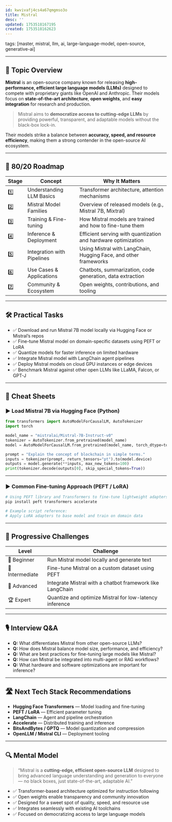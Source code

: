 ```yaml
---
id: kwvivafj4cs4a67qmgmso3o
title: Mistral
desc: ''
updated: 1753518167195
created: 1753518162623
---
```

tags: [master, mistral, llm, ai, large-language-model, open-source, generative-ai]

---

## 📌 Topic Overview

**Mistral** is an open-source company known for releasing **high-performance, efficient large language models (LLMs)** designed to compete with proprietary giants like OpenAI and Anthropic. Their models focus on **state-of-the-art architecture**, **open weights**, and **easy integration** for research and production.

> Mistral aims to **democratize access to cutting-edge LLMs** by providing powerful, transparent, and adaptable models without the black-box lock-in.

Their models strike a balance between **accuracy, speed, and resource efficiency**, making them a strong contender in the open-source AI ecosystem.

---

## 🚀 80/20 Roadmap

| Stage | Concept                   | Why It Matters                                                    |
|-------|---------------------------|-------------------------------------------------------------------|
| 1️⃣    | Understanding LLM Basics   | Transformer architecture, attention mechanisms                    |
| 2️⃣    | Mistral Model Families     | Overview of released models (e.g., Mistral 7B, Mixtral)           |
| 3️⃣    | Training & Fine-tuning     | How Mistral models are trained and how to fine-tune them          |
| 4️⃣    | Inference & Deployment     | Efficient serving with quantization and hardware optimization     |
| 5️⃣    | Integration with Pipelines | Using Mistral with LangChain, Hugging Face, and other frameworks  |
| 6️⃣    | Use Cases & Applications   | Chatbots, summarization, code generation, data extraction          |
| 7️⃣    | Community & Ecosystem      | Open weights, contributions, and tooling                          |

---

## 🛠️ Practical Tasks

- ✅ Download and run Mistral 7B model locally via Hugging Face or Mistral’s repos  
- ✅ Fine-tune Mistral model on domain-specific datasets using PEFT or LoRA  
- ✅ Quantize models for faster inference on limited hardware  
- ✅ Integrate Mistral model with LangChain agent pipelines  
- ✅ Deploy Mistral models on cloud GPU instances or edge devices  
- ✅ Benchmark Mistral against other open LLMs like LLaMA, Falcon, or GPT-J  

---

## 🧾 Cheat Sheets

### ▶️ Load Mistral 7B via Hugging Face (Python)

```python
from transformers import AutoModelForCausalLM, AutoTokenizer
import torch

model_name = "mistralai/Mistral-7B-Instruct-v0"
tokenizer = AutoTokenizer.from_pretrained(model_name)
model = AutoModelForCausalLM.from_pretrained(model_name, torch_dtype=torch.float16, device_map="auto")

prompt = "Explain the concept of blockchain in simple terms."
inputs = tokenizer(prompt, return_tensors="pt").to(model.device)
outputs = model.generate(**inputs, max_new_tokens=100)
print(tokenizer.decode(outputs[0], skip_special_tokens=True))
````

---

### ▶️ Common Fine-tuning Approach (PEFT / LoRA)

```bash
# Using PEFT library and Transformers to fine-tune lightweight adapters on Mistral
pip install peft transformers accelerate

# Example script reference:
# Apply LoRA adapters to base model and train on domain data
```

---

## 🎯 Progressive Challenges

| Level           | Challenge                                                 |
| --------------- | --------------------------------------------------------- |
| 🥉 Beginner     | Run Mistral model locally and generate text               |
| 🥈 Intermediate | Fine-tune Mistral on a custom dataset using PEFT          |
| 🥇 Advanced     | Integrate Mistral with a chatbot framework like LangChain |
| 🏆 Expert       | Quantize and optimize Mistral for low-latency inference   |

---

## 🎙️ Interview Q\&A

* **Q:** What differentiates Mistral from other open-source LLMs?
* **Q:** How does Mistral balance model size, performance, and efficiency?
* **Q:** What are best practices for fine-tuning large models like Mistral?
* **Q:** How can Mistral be integrated into multi-agent or RAG workflows?
* **Q:** What hardware and software optimizations are important for inference?

---

## 🛣️ Next Tech Stack Recommendations

* **Hugging Face Transformers** — Model loading and fine-tuning
* **PEFT / LoRA** — Efficient parameter tuning
* **LangChain** — Agent and pipeline orchestration
* **Accelerate** — Distributed training and inference
* **BitsAndBytes / GPTQ** — Model quantization and compression
* **OpenLLM / Mistral CLI** — Deployment tooling

---

## 🔍 Mental Model

> “Mistral is a **cutting-edge, efficient open-source LLM** designed to bring advanced language understanding and generation to everyone — no black boxes, just state-of-the-art, adaptable AI.”

* ✅ Transformer-based architecture optimized for instruction following
* ✅ Open weights enable transparency and community innovation
* ✅ Designed for a sweet spot of quality, speed, and resource use
* ✅ Integrates seamlessly with existing AI toolchains
* ✅ Focused on democratizing access to large language models
